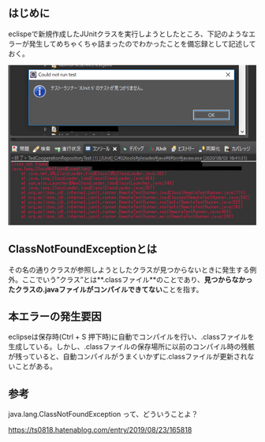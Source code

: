 ## はじめに

eclispeで新規作成したJUnitクラスを実行しようとしたところ、下記のようなエラーが発生してめちゃくちゃ詰まったのでわかったことを備忘録として記述しておく。

![](Images/ClassNotFoundException1.png)



## ClassNotFoundExceptionとは

その名の通りクラスが参照しようとしたクラスが見つからないときに発生する例外。ここでいう”クラス”とは**.classファイル**のことであり、**見つからなかったクラスの.javaファイルがコンパイルできてない**ことを指す。



## 本エラーの発生要因

eclipseは保存時(Ctrl + S 押下時)に自動でコンパイルを行い、.classファイルを生成している。しかし、.classファイルの保存場所に以前のコンパイル時の残骸が残っていると、自動コンパイルがうまくいかずに.classファイルが更新されないことがある。



## 参考

java.lang.ClassNotFoundException って、どういうことよ？

https://ts0818.hatenablog.com/entry/2019/08/23/165818
